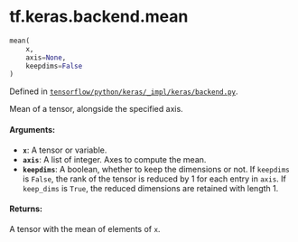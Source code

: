 <div itemscope itemtype="http://developers.google.com/ReferenceObject">
<meta itemprop="name" content="tf.keras.backend.mean" />
</div>

# tf.keras.backend.mean

``` python
mean(
    x,
    axis=None,
    keepdims=False
)
```



Defined in [`tensorflow/python/keras/_impl/keras/backend.py`](https://www.tensorflow.org/code/tensorflow/python/keras/_impl/keras/backend.py).

Mean of a tensor, alongside the specified axis.

#### Arguments:

* <b>`x`</b>: A tensor or variable.
* <b>`axis`</b>: A list of integer. Axes to compute the mean.
* <b>`keepdims`</b>: A boolean, whether to keep the dimensions or not.
        If `keepdims` is `False`, the rank of the tensor is reduced
        by 1 for each entry in `axis`. If `keep_dims` is `True`,
        the reduced dimensions are retained with length 1.


#### Returns:

A tensor with the mean of elements of `x`.